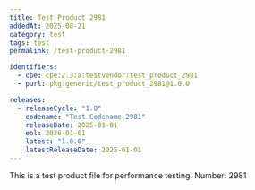 ```yaml
---
title: Test Product 2981
addedAt: 2025-08-21
category: test
tags: test
permalink: /test-product-2981

identifiers:
  - cpe: cpe:2.3:a:testvendor:test_product_2981
  - purl: pkg:generic/test_product_2981@1.0.0

releases:
  - releaseCycle: "1.0"
    codename: "Test Codename 2981"
    releaseDate: 2025-01-01
    eol: 2026-01-01
    latest: "1.0.0"
    latestReleaseDate: 2025-01-01
---
```


This is a test product file for performance testing. Number: 2981
